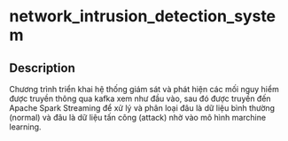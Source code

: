 # network_intrusion_detection_system
## Description

Chương trình triển khai hệ thống giám sát và phát hiện các mối nguy hiểm được truyền thông qua kafka xem như đầu vào, sau đó được truyền đến Apache Spark Streaming để xử lý và phân loại đâu là dữ liệu bình thường (normal) và đâu là dữ liệu tấn công (attack) nhờ vào mô hình marchine learning. 